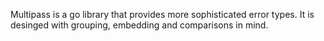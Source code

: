 Multipass is a go library that provides more sophisticated error types.
It is desinged with grouping, embedding and comparisons in mind.